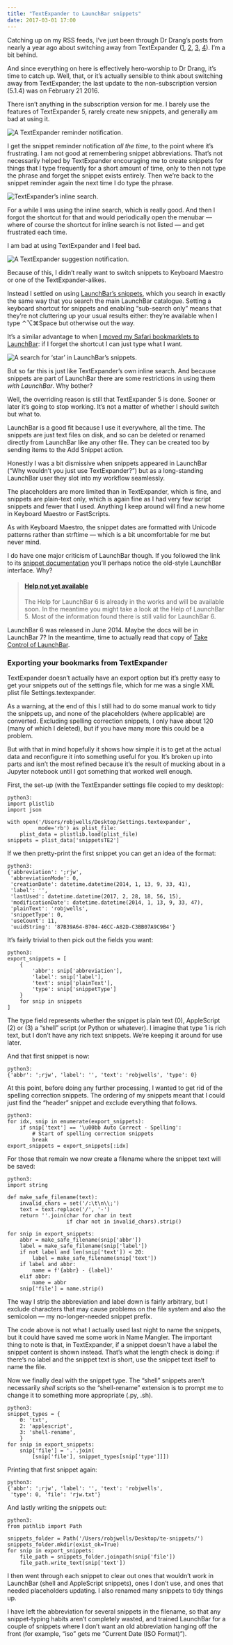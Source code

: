 ```yaml
---
title: "TextExpander to LaunchBar snippets"
date: 2017-03-01 17:00
---
```


Catching up on my RSS feeds, I’ve just been through Dr Drang’s posts from nearly a year ago about switching away from TextExpander ([1][d1], [2][d2], [3][d3], [4][d4]). I’m a bit behind.

[d1]: http://leancrew.com/all-this/2016/04/the-new-textexpander/
[d2]: http://leancrew.com/all-this/2016/04/importing-textexpander-snippets-to-keyboard-maestro/
[d3]: http://leancrew.com/all-this/2016/04/a-little-more-textexpander/
[d4]: http://leancrew.com/all-this/2016/06/final-thoughts-on-switching-from-textexpander/

And since everything on here is effectively hero-worship to Dr Drang, it’s time to catch up. Well, that, or it’s actually sensible to think about switching away from TextExpander; the last update to the non-subscription version (5.1.4) was on February 21 2016.

There isn’t anything in the subscription version for me. I barely use the features of TextExpander 5, rarely create new snippets, and generally am bad at using it.

<p class="full-width">
    <img
        src="/images/2017-03-01-reminder.png"
        alt="A TextExpander reminder notification."
        class="no-border"
        />
</p>


I get the snippet reminder notification *all the time*, to the point where it’s frustrating. I am not good at remembering snippet abbreviations. That’s not necessarily helped by TextExpander encouraging me to create snippets for things that I type frequently for a short amount of time, only to then not type the phrase and forget the snippet exists entirely. Then we’re back to the snippet reminder again the next time I do type the phrase.

<p class="full-width">
    <img
        src="/images/2017-03-01-inline-search.png"
        alt="TextExpander’s inline search."
        class="no-border"
        />
</p>

For a while I was using the inline search, which is really good. And then I forgot the shortcut for that and would periodically open the menubar — where of course the shortcut for inline search is not listed — and get frustrated each time.

I am bad at using TextExpander and I feel bad.

<p class="full-width">
    <img
        src="/images/2017-03-01-suggestion-1.png"
        alt="A TextExpander suggestion notification."
        class="no-border"
        />
</p>

Because of this, I didn’t really want to switch snippets to Keyboard Maestro or one of the TextExpander-alikes.

Instead I settled on using [LaunchBar’s snippets][lb-s], which you search in exactly the same way that you search the main LaunchBar catalogue. Setting a keyboard shortcut for snippets and enabling “sub-search only” means that they’re not cluttering up your usual results either: they’re available when I type <span class="osx-menu">⌃⌥⌘Space</span> but otherwise out the way.

[lb-s]: https://help.obdev.at/resources/launchbar/help/Snippets.html

It’s a similar advantage to when [I moved my Safari bookmarklets to LaunchBar][bookmarklets]: if I forget the shortcut I can just type what I want.

[bookmarklets]: /2013/11/die-bookmarks-bar-die/

<p class="full-width">
    <img
        src="/images/2017-03-01-star-search.png"
        alt="A search for ‘star’ in LaunchBar’s snippets."
        class="no-border"
        />
</p>

But so far this is just like TextExpander’s own inline search. And because snippets are part of LaunchBar there are some restrictions in using them *with LaunchBar*. Why bother?

Well, the overriding reason is still that TextExpander 5 is done. Sooner or later it’s going to stop working. It’s not a matter of whether I should switch but what to.

LaunchBar is a good fit because I use it everywhere, all the time. The snippets are just text files on disk, and so can be deleted or renamed directly from LaunchBar like any other file. They can be created too by sending items to the Add Snippet action.

Honestly I was a bit dismissive when snippets appeared in LaunchBar (“Why wouldn’t you just use TextExpander?”) but as a long-standing LaunchBar user they slot into my workflow seamlessly.

The placeholders are more limited than in TextExpander, which is fine, and snippets are plain-text only, which is again fine as I had very few script snippets and fewer that I used. Anything I keep around will find a new home in Keyboard Maestro or FastScripts.

As with Keyboard Maestro, the snippet dates are formatted with Unicode patterns rather than strftime — which is a bit uncomfortable for me but never mind.

I do have one major criticism of LaunchBar though. If you followed the link to its [snippet documentation][lb-s] you’ll perhaps notice the old-style LaunchBar interface. Why?

> #### [Help not yet available][lb-help]
> 
> The Help for LaunchBar 6 is already in the works and will be available soon. In the meantime you might take a look at the Help of LaunchBar 5. Most of the information found there is still valid for LaunchBar 6.

[lb-help]: https://help.obdev.at/products/launchbar/documentation.html

LaunchBar 6 was released in June 2014. Maybe the docs will be in LaunchBar 7? In the meantime, time to actually read that copy of [Take Control of LaunchBar][tc].

[tc]: https://www.takecontrolbooks.com/launchbar

### Exporting your bookmarks from TextExpander

TextExpander doesn’t actually have an export option but it’s pretty easy to get your snippets out of the settings file, which for me was a single XML plist file Settings.textexpander.

As a warning, at the end of this I still had to do some manual work to tidy the snippets up, and none of the placeholders (where applicable) are converted. Excluding spelling correction snippets, I only have about 120 (many of which I deleted), but if you have many more this could be a problem.

But with that in mind hopefully it shows how simple it is to get at the actual data and reconfigure it into something useful for you. It’s broken up into parts and isn’t the most refined because it’s the result of mucking about in a Jupyter notebook until I got something that worked well enough.

First, the set-up (with the TextExpander settings file copied to my desktop):

    python3:
    import plistlib
    import json

    with open('/Users/robjwells/Desktop/Settings.textexpander',
              mode='rb') as plist_file:
        plist_data = plistlib.load(plist_file)
    snippets = plist_data['snippetsTE2']

If we then pretty-print the first snippet you can get an idea of the format:

    python3:
    {'abbreviation': ';rjw',
     'abbreviationMode': 0,
     'creationDate': datetime.datetime(2014, 1, 13, 9, 33, 41),
     'label': '',
     'lastUsed': datetime.datetime(2017, 2, 28, 18, 56, 15),
     'modificationDate': datetime.datetime(2014, 1, 13, 9, 33, 47),
     'plainText': 'robjwells',
     'snippetType': 0,
     'useCount': 11,
     'uuidString': '87B39A64-B704-46CC-A82D-C3BB07A9C9B4'}

It’s fairly trivial to then pick out the fields you want:

    python3:
    export_snippets = [
        {
            'abbr': snip['abbreviation'],
            'label': snip['label'],
            'text': snip['plainText'],
            'type': snip['snippetType']
        }
        for snip in snippets
    ]

The type field represents whether the snippet is plain text (0), AppleScript (2) or (3) a “shell” script (or Python or whatever). I imagine that type 1 is rich text, but I don’t have any rich text snippets. We’re keeping it around for use later.

And that first snippet is now:

    python3:
    {'abbr': ';rjw', 'label': '', 'text': 'robjwells', 'type': 0}

At this point, before doing any further processing, I wanted to get rid of the spelling correction snippets. The ordering of my snippets meant that I could just find the “header” snippet and exclude everything that follows.

    python3:
    for idx, snip in enumerate(export_snippets):
        if snip['text'] == '\u00bb Auto Correct - Spelling':
            # Start of spelling correction snippets
            break
    export_snippets = export_snippets[:idx]

For those that remain we now create a filename where the snippet text will be saved:

    python3:
    import string

    def make_safe_filename(text):
        invalid_chars = set('/:\t\n\\;')
        text = text.replace('/', '-')
        return ''.join(char for char in text
                       if char not in invalid_chars).strip()

    for snip in export_snippets:
        abbr = make_safe_filename(snip['abbr'])
        label = make_safe_filename(snip['label'])
        if not label and len(snip['text']) < 20:
            label = make_safe_filename(snip['text'])
        if label and abbr:
            name = f'{abbr} - {label}'
        elif abbr:
            name = abbr
        snip['file'] = name.strip()

The way I strip the abbreviation and label down is fairly arbitrary, but I exclude characters that may cause problems on the file system and also the semicolon — my no-longer-needed snippet prefix.

The code above is not what I actually used last night to name the snippets, but it could have saved me some work in Name Mangler. The important thing to note is that, in TextExpander, if a snippet doesn’t have a label the snippet content is shown instead. That’s what the length check is doing: if there’s no label and the snippet text is short, use the snippet text itself to name the file.

Now we finally deal with the snippet type. The “shell” snippets aren’t necessarily *shell* scripts so the “shell-rename” extension is to prompt me to change it to something more appropriate (.py, .sh).

    python3:
    snippet_types = {
        0: 'txt',
        2: 'applescript',
        3: 'shell-rename',
        }
    for snip in export_snippets:
        snip['file'] = '.'.join(
            [snip['file'], snippet_types[snip['type']]])

Printing that first snippet again:

    python3:
    {'abbr': ';rjw', 'label': '', 'text': 'robjwells',
     'type': 0, 'file': 'rjw.txt'}

And lastly writing the snippets out:

    python3:
    from pathlib import Path

    snippets_folder = Path('/Users/robjwells/Desktop/te-snippets/')
    snippets_folder.mkdir(exist_ok=True)
    for snip in export_snippets:
        file_path = snippets_folder.joinpath(snip['file'])
        file_path.write_text(snip['text'])

I then went through each snippet to clear out ones that wouldn’t work in LaunchBar (shell and AppleScript snippets), ones I don’t use, and ones that needed placeholders updating. I also renamed many snippets to tidy things up.

I have left the abbreviation for several snippets in the filename, so that any snippet-typing habits aren’t completely wasted, and trained LaunchBar for a couple of snippets where I don’t want an old abbreviation hanging off the front (for example, “iso” gets me “Current Date (ISO Format)”).
